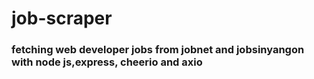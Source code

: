 # job-scraper

### fetching web developer jobs from jobnet and jobsinyangon with node js,express, cheerio and axio
